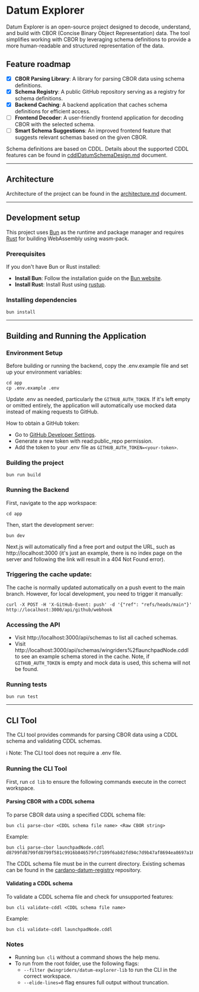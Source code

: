 # Datum Explorer

Datum Explorer is an open-source project designed to decode, understand, and build with CBOR (Concise Binary Object Representation) data. The tool simplifies working with CBOR by leveraging schema definitions to provide a more human-readable and structured representation of the data.

## Feature roadmap

- [x]  **CBOR Parsing Library**: A library for parsing CBOR data using schema definitions.
- [x]  **Schema Registry**: A public GitHub repository serving as a registry for schema definitions.
- [x]  **Backend Caching**: A backend application that caches schema definitions for efficient access.
- [ ]  **Frontend Decoder**: A user-friendly frontend application for decoding CBOR with the selected schema.
- [ ]  **Smart Schema Suggestions**: An improved frontend feature that suggests relevant schemas based on the given CBOR.

Schema definitions are based on CDDL. Details about the supported CDDL features can be found in [cddlDatumSchemaDesign.md](./docs/cddlDatumSchemaDesign.md) document.

---

## Architecture

Architecture of the project can be found in the [architecture.md](./docs/architecture.md) document.

---

## Development setup

This project uses [Bun](https://bun.sh/) as the runtime and package manager and requires [Rust](https://www.rust-lang.org/) for building WebAssembly using wasm-pack.

### Prerequisites

If you don't have Bun or Rust installed:
- **Install Bun**: Follow the installation guide on the [Bun website](https://bun.sh/).
- **Install Rust**: Install Rust using [rustup](https://rustup.rs/).

### Installing dependencies

```shell
bun install
```

---

## Building and Running the Application

### Environment Setup

Before building or running the backend, copy the .env.example file and set up your environment variables:
```shell
cd app
cp .env.example .env
```

Update .env as needed, particularly the `GITHUB_AUTH_TOKEN`. If it's left empty or omitted entirely, the application will automatically use mocked data instead of making requests to GitHub.

How to obtain a GitHub token:
- Go to [GitHub Developer Settings](https://github.com/settings/tokens).
- Generate a new token with read:public_repo permission.
- Add the token to your .env file as `GITHUB_AUTH_TOKEN=<your-token>`.

### Building the project

```shell
bun run build
```

### Running the Backend

First, navigate to the app workspace:
```shell
cd app
```

Then, start the development server:
```shell
bun dev
```

Next.js will automatically find a free port and output the URL, such as http://localhost:3000 (it's just an example, there is no index page on the server and following the link will result in a 404 Not Found error).

### Triggering the cache update:

The cache is normally updated automatically on a push event to the main branch.
However, for local development, you need to trigger it manually:

```shell
curl -X POST -H 'X-GitHub-Event: push' -d '{"ref": "refs/heads/main"}' http://localhost:3000/api/github/webhook
```

### Accessing the API

- Visit http://localhost:3000/api/schemas to list all cached schemas.
- Visit http://localhost:3000/api/schemas/wingriders%2flaunchpadNode.cddl to see an example schema stored in the cache. Note, if `GITHUB_AUTH_TOKEN` is empty and mock data is used, this schema will not be found.

### Running tests

```shell
bun run test
```

---

## CLI Tool

The CLI tool provides commands for parsing CBOR data using a CDDL schema and validating CDDL schemas.

ℹ️ Note: The CLI tool does not require a .env file.

### Running the CLI Tool

First, run `cd lib` to ensure the following commands execute in the correct workspace.

#### Parsing CBOR with a CDDL schema

To parse CBOR data using a specified CDDL schema file:

```shell
bun cli parse-cbor <CDDL schema file name> <Raw CBOR string>
```

Example:
```shell
bun cli parse-cbor launchpadNode.cddl d8799fd8799fd8799f581c9916b846579fc7109f6ab82fd94c7d9b47af8694ea8697a167b1bb0800ffffd87a801b0000018a5058c6f01a00989680ff
```

The CDDL schema file must be in the current directory. Existing schemas can be found in the [cardano-datum-registry](https://github.com/WingRiders/cardano-datum-registry) repository.

#### Validating a CDDL schema

To validate a CDDL schema file and check for unsupported features:

```shell
bun cli validate-cddl <CDDL schema file name>
```

Example:
```shell
bun cli validate-cddl launchpadNode.cddl
```

### Notes

- Running `bun cli` without a command shows the help menu.
- To run from the root folder, use the following flags:
  - `--filter @wingriders/datum-explorer-lib` to run the CLI in the correct workspace.
  - `--elide-lines=0` flag ensures full output without truncation.
